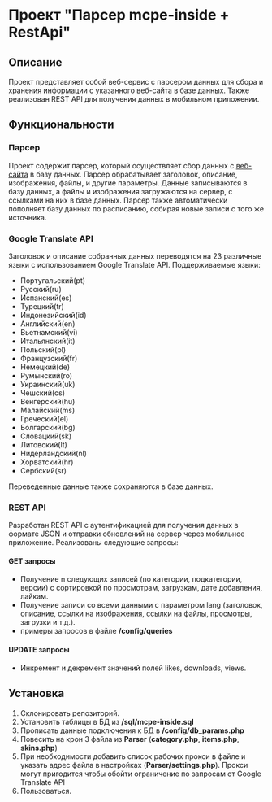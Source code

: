 # Проект "Парсер mcpe-inside + RestApi"

## Описание
Проект представляет собой веб-сервис с парсером данных для сбора и хранения информации с указанного веб-сайта в базе данных. 
Также реализован REST API для получения данных в мобильном приложении.

## Функциональности

### Парсер
Проект содержит парсер, который осуществляет сбор данных с [веб-сайта](https://mcpe-inside.ru) в базу данных. 
Парсер обрабатывает заголовок, описание, изображения, файлы, и другие параметры. 
Данные записываются в базу данных, а файлы и изображения загружаются на сервер, с ссылками на них в базе данных. 
Парсер также автоматически пополняет базу данных по расписанию, собирая новые записи с того же источника.

### Google Translate API
Заголовок и описание собранных данных переводятся на 23 различные языки с использованием Google Translate API. 
Поддерживаемые языки: 
- Португальский(pt)
- Русский(ru)
- Испанский(es)
- Турецкий(tr)
- Индонезийский(id)
- Английский(en)
- Вьетнамский(vi)
- Итальянский(it)
- Польский(pl)
- Французский(fr)
- Немецкий(de)
- Румынский(ro)
- Украинский(uk)
- Чешский(cs)
- Венгерский(hu)
- Малайский(ms)
- Греческий(el)
- Болгарский(bg)
- Словацкий(sk)
- Литовский(lt)
- Нидерландский(nl)
- Хорватский(hr)
- Сербский(sr)
  
Переведенные данные также сохраняются в базе данных.


### REST API
Разработан REST API с аутентификацией для получения данных в формате JSON и отправки обновлений на сервер через мобильное приложение. 
Реализованы следующие запросы:

#### GET запросы
- Получение n следующих записей (по категории, подкатегории, версии) с сортировкой по просмотрам, загрузкам, дате добавления, лайкам.
- Получение записи со всеми данными с параметром lang (заголовок, описание, ссылки на изображения, ссылки на файлы, просмотры, загрузки и т.д.).
- примеры запросов в файле **/config/queries**

#### UPDATE запросы
- Инкремент и декремент значений полей likes, downloads, views.

## Установка
1. Склонировать репозиторий.
2. Установить таблицы в БД из **/sql/mcpe-inside.sql**
3. Прописать данные подключения к БД в **/config/db_params.php**
4. Повесить на крон 3 файла из **Parser** (**category.php**, **items.php**, **skins.php**)
5. При необходимости добавить список рабочих прокси в файле и указать адрес файла в настройках (**Parser/settings.php**). Прокси могут пригодится чтобы обойти ограничение по запросам от Google Translate API
6. Пользоваться.

